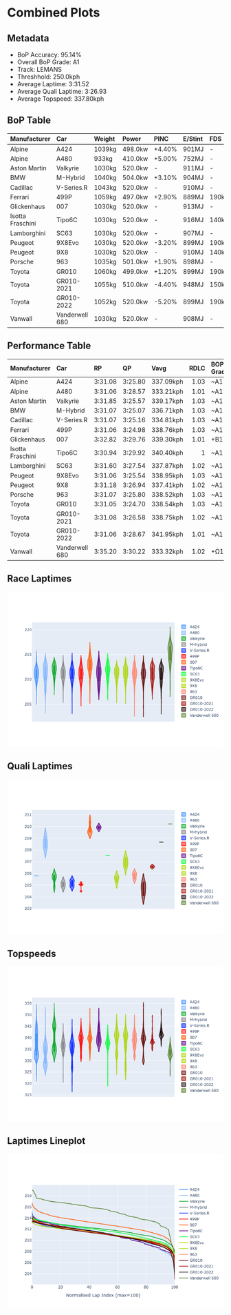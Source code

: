 # Combined Plots

## Metadata

- BoP Accuracy: 95.14%
- Overall BoP Grade: A1
- Track: LEMANS
- Threshhold: 250.0kph
- Average Laptime: 3:31.52
- Average Quali Laptime: 3:26.93
- Average Topspeed: 337.80kph

## BoP Table
| Manufacturer     | Car            | Weight   | Power   | PINC   | E/Stint   | FDS    | RDP    | QDP    | TDP    |
|:-----------------|:---------------|:---------|:--------|:-------|:----------|:-------|:-------|:-------|:-------|
| Alpine           | A424           | 1039kg   | 498.0kw | +4.40% | 901MJ     | -      | 51.64% | 59.31% | 26.80% |
| Alpine           | A480           | 933kg    | 410.0kw | +5.00% | 752MJ     | -      | 53.05% | 74.07% | 48.97% |
| Aston Martin     | Valkyrie       | 1030kg   | 520.0kw | -      | 911MJ     | -      | 53.50% | 53.33% | 21.51% |
| BMW              | M-Hybrid       | 1040kg   | 504.0kw | +3.10% | 904MJ     | -      | 52.89% | 56.22% | 33.41% |
| Cadillac         | V-Series.R     | 1043kg   | 520.0kw | -      | 910MJ     | -      | 48.63% | 60.80% | 19.01% |
| Ferrari          | 499P           | 1059kg   | 497.0kw | +2.90% | 889MJ     | 190kph | 51.38% | 44.98% | 9.83%  |
| Glickenhaus      | 007            | 1030kg   | 520.0kw | -      | 913MJ     | -      | 46.15% | 49.30% | 41.45% |
| Isotta Fraschini | Tipo6C         | 1030kg   | 520.0kw | -      | 916MJ     | 140kph | 43.95% | 47.22% | 31.53% |
| Lamborghini      | SC63           | 1030kg   | 520.0kw | -      | 907MJ     | -      | 48.33% | 60.95% | 28.65% |
| Peugeot          | 9X8Evo         | 1030kg   | 520.0kw | -3.20% | 899MJ     | 190kph | 48.87% | 52.78% | 15.41% |
| Peugeot          | 9X8            | 1030kg   | 520.0kw | -      | 910MJ     | 140kph | 54.54% | 58.39% | 9.69%  |
| Porsche          | 963            | 1035kg   | 501.0kw | +1.90% | 898MJ     | -      | 50.70% | 44.30% | 29.51% |
| Toyota           | GR010          | 1060kg   | 499.0kw | +1.20% | 899MJ     | 190kph | 51.09% | 52.71% | 11.46% |
| Toyota           | GR010-2021     | 1055kg   | 510.0kw | -4.40% | 948MJ     | 150kph | 54.08% | 54.81% | 9.72%  |
| Toyota           | GR010-2022     | 1052kg   | 520.0kw | -5.20% | 899MJ     | 190kph | 53.45% | 68.83% | 9.58%  |
| Vanwall          | Vanderwell 680 | 1030kg   | 520.0kw | -      | 908MJ     | -      | 49.68% | 60.93% | 34.43% |

## Performance Table
| Manufacturer     | Car            | RP      | QP      | Vavg      |   RDLC | BOP-Grade   | Match   |
|:-----------------|:---------------|:--------|:--------|:----------|-------:|:------------|:--------|
| Alpine           | A424           | 3:31.08 | 3:25.80 | 337.09kph |   1.03 | ~A1         | 99.60%  |
| Alpine           | A480           | 3:31.06 | 3:28.57 | 333.21kph |   1.01 | ~A1         | 99.73%  |
| Aston Martin     | Valkyrie       | 3:31.85 | 3:25.57 | 339.17kph |   1.03 | ~A1         | 100.00% |
| BMW              | M-Hybrid       | 3:31.07 | 3:25.07 | 336.71kph |   1.03 | ~A1         | 100.00% |
| Cadillac         | V-Series.R     | 3:31.07 | 3:25.16 | 334.81kph |   1.03 | ~A1         | 99.86%  |
| Ferrari          | 499P           | 3:31.06 | 3:24.98 | 338.76kph |   1.03 | ~A1         | 99.94%  |
| Glickenhaus      | 007            | 3:32.82 | 3:29.76 | 339.30kph |   1.01 | +B1         | 88.98%  |
| Isotta Fraschini | Tipo6C         | 3:30.94 | 3:29.92 | 340.40kph |   1    | ~A1         | 100.00% |
| Lamborghini      | SC63           | 3:31.60 | 3:27.54 | 337.87kph |   1.02 | ~A1         | 100.00% |
| Peugeot          | 9X8Evo         | 3:31.06 | 3:25.54 | 338.95kph |   1.03 | ~A1         | 100.00% |
| Peugeot          | 9X8            | 3:31.18 | 3:26.94 | 337.41kph |   1.02 | ~A1         | 100.00% |
| Porsche          | 963            | 3:31.07 | 3:25.80 | 338.52kph |   1.03 | ~A1         | 99.84%  |
| Toyota           | GR010          | 3:31.05 | 3:24.70 | 338.54kph |   1.03 | ~A1         | 99.76%  |
| Toyota           | GR010-2021     | 3:31.08 | 3:26.58 | 338.75kph |   1.02 | ~A1         | 100.00% |
| Toyota           | GR010-2022     | 3:31.06 | 3:28.67 | 341.95kph |   1.01 | ~A1         | 99.49%  |
| Vanwall          | Vanderwell 680 | 3:35.20 | 3:30.22 | 333.32kph |   1.02 | +Ω1         | 35.07%  |

## Race Laptimes
![Race Laptimes](images/race_violin.png)

## Quali Laptimes
![Quali Laptimes](images/quali_violin.png)

## Topspeeds
![Topspeeds](images/topspeed_violin.png)

## Laptimes Lineplot
![Laptimes Lineplot](images/laptime_line.png)

